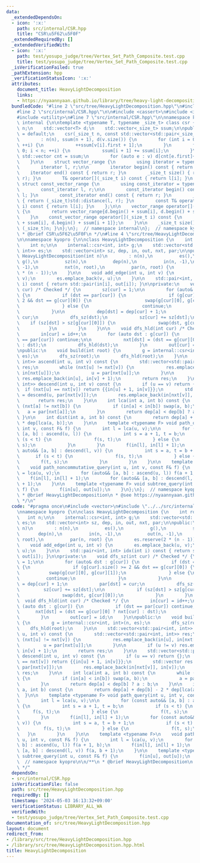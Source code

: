 ```yaml
---
data:
  _extendedDependsOn:
  - icon: ':x:'
    path: src/internal/CSR.hpp
    title: "CSR\u5F62\u5F0F"
  _extendedRequiredBy: []
  _extendedVerifiedWith:
  - icon: ':x:'
    path: test/yosupo_judge/tree/Vertex_Set_Path_Composite.test.cpp
    title: test/yosupo_judge/tree/Vertex_Set_Path_Composite.test.cpp
  _isVerificationFailed: true
  _pathExtension: hpp
  _verificationStatusIcon: ':x:'
  attributes:
    document_title: HeavyLightDecomposition
    links:
    - https://nyaannyaan.github.io/library/tree/heavy-light-decomposition.hpp
  bundledCode: "#line 2 \"src/tree/HeavyLightDecomposition.hpp\"\n#include <vector>\n\
    #line 2 \"src/internal/CSR.hpp\"\n\n#include <cassert>\n#include <iterator>\n\
    #include <utility>\n#line 7 \"src/internal/CSR.hpp\"\n\nnamespace kyopro {\nnamespace\
    \ internal {\n\ntemplate <typename T, typename _size_t> class csr {\n    _size_t\
    \ n;\n    std::vector<T> d;\n    std::vector<_size_t> ssum;\n\npublic:\n    csr()\
    \ = default;\n    csr(_size_t n, const std::vector<std::pair<_size_t, T>>& v)\n\
    \        : n(n), ssum(n + 1), d(v.size()) {\n        for (int i = 0; i < (int)v.size();\
    \ ++i) {\n            ++ssum[v[i].first + 1];\n        }\n        for (int i =\
    \ 0; i < n; ++i) {\n            ssum[i + 1] += ssum[i];\n        }\n\n       \
    \ std::vector cnt = ssum;\n        for (auto e : v) d[cnt[e.first]++] = e.second;\n\
    \    }\n\n    struct vector_range {\n        using iterator = typename std::vector<T>::iterator;\n\
    \        iterator l, r;\n\n        iterator begin() const { return l; }\n    \
    \    iterator end() const { return r; }\n        _size_t size() { return std::distance(l,\
    \ r); }\n        T& operator[](_size_t i) const { return l[i]; }\n    };\n   \
    \ struct const_vector_range {\n        using const_iterator = typename std::vector<T>::const_iterator;\n\
    \        const_iterator l, r;\n\n        const_iterator begin() const { return\
    \ l; }\n        const_iterator end() const { return r; }\n        _size_t size()\
    \ { return (_size_t)std::distance(l, r); }\n        const T& operator[](_size_t\
    \ i) const { return l[i]; }\n    };\n\n    vector_range operator[](_size_t i)\
    \ {\n        return vector_range{d.begin() + ssum[i], d.begin() + ssum[i + 1]};\n\
    \    }\n    const_vector_range operator[](_size_t i) const {\n        return const_vector_range{d.begin()\
    \ + ssum[i], d.begin() + ssum[i + 1]};\n    }\n\n    _size_t size() const { return\
    \ (_size_t)n; }\n};\n};  // namespace internal\n};  // namespace kyopro\n\n/**\n\
    \ * @brief CSR\u5F62\u5F0F\n */\n#line 4 \"src/tree/HeavyLightDecomposition.hpp\"\
    \n\nnamespace kyopro {\n\nclass HeavyLightDecomposition {\n    int root, id;\n\
    \    int n;\n\n    internal::csr<int, int> g;\n    std::vector<std::pair<int,\
    \ int>> es;\n    std::vector<int> sz, dep, in, out, nxt, par;\n\npublic:\n   \
    \ HeavyLightDecomposition(int n)\n        : n(n),\n          es(),\n         \
    \ g(),\n          sz(n),\n          dep(n),\n          in(n, -1),\n          out(n,\
    \ -1),\n          nxt(n, root),\n          par(n, root) {\n        es.reserve(2\
    \ * (n - 1));\n    }\n\n    void add_edge(int u, int v) {\n        es.emplace_back(u,\
    \ v);\n        es.emplace_back(v, u);\n    }\n\n    std::pair<int, int> idx(int\
    \ i) const { return std::pair(in[i], out[i]); }\n\nprivate:\n    void dfs_sz(int\
    \ cur) /* Checked */ {\n        sz[cur] = 1;\n\n        for (auto& dst : g[cur])\
    \ {\n            if (dst == par[cur]) {\n                if (g[cur].size() >=\
    \ 2 && dst == g[cur][0]) {\n                    swap(g[cur][0], g[cur][1]);\n\
    \                } else {\n                    continue;\n                }\n\
    \            }\n\n            dep[dst] = dep[cur] + 1;\n            par[dst] =\
    \ cur;\n            dfs_sz(dst);\n            sz[cur] += sz[dst];\n\n        \
    \    if (sz[dst] > sz[g[cur][0]]) {\n                swap(dst, g[cur][0]);\n \
    \           }\n        }\n    }\n\n    void dfs_hld(int cur) /* Checked */ {\n\
    \        in[cur] = id++;\n        for (auto dst : g[cur]) {\n            if (dst\
    \ == par[cur]) continue;\n\n            nxt[dst] = (dst == g[cur][0] ? nxt[cur]\
    \ : dst);\n            dfs_hld(dst);\n        }\n        out[cur] = id;\n    }\n\
    \npublic:\n    void build(int root) {\n        g = internal::csr<int, int>(n,\
    \ es);\n        dfs_sz(root);\n        dfs_hld(root);\n    }\n\n    std::vector<std::pair<int,\
    \ int>> ascend(int u, int v) const {\n        std::vector<std::pair<int, int>>\
    \ res;\n        while (nxt[u] != nxt[v]) {\n            res.emplace_back(in[u],\
    \ in[nxt[u]]);\n            u = par[nxt[u]];\n        }\n\n        if (u != v)\
    \ res.emplace_back(in[u], in[v] + 1);\n        return res;\n    }\n\n    std::vector<std::pair<int,\
    \ int>> descend(int u, int v) const {\n        if (u == v) return {};\n      \
    \  if (nxt[u] == nxt[v]) return {{in[u] + 1, in[v]}};\n        std::vector res\
    \ = descend(u, par[nxt[v]]);\n        res.emplace_back(in[nxt[v]], in[v]);\n \
    \       return res;\n    }\n\n    int lca(int a, int b) const {\n        while\
    \ (nxt[a] != nxt[b]) {\n            if (in[a] < in[b]) swap(a, b);\n         \
    \   a = par[nxt[a]];\n        }\n        return dep[a] < dep[b] ? a : b;\n   \
    \ }\n\n    int dist(int a, int b) const {\n        return dep[a] + dep[b] - 2\
    \ * dep[lca(a, b)];\n    }\n\n    template <typename F> void path_query(int u,\
    \ int v, const F& f) {\n        int l = lca(u, v);\n\n        for (const auto&&\
    \ [a, b] : ascend(u, l)) {\n            int s = a + 1, t = b;\n            if\
    \ (s < t) {\n                f(s, t);\n            } else {\n                f(t,\
    \ s);\n            }\n        }\n        f(in[l], in[l] + 1);\n        for (const\
    \ auto&& [a, b] : descend(l, v)) {\n            int s = a, t = b + 1;\n      \
    \      if (s < t) {\n                f(s, t);\n            } else {\n        \
    \        f(t, s);\n            }\n        }\n    }\n\n    template <typename F>\n\
    \    void path_noncommutative_query(int u, int v, const F& f) {\n        int l\
    \ = lca(u, v);\n        for (auto&& [a, b] : ascend(u, l)) f(a + 1, b);\n    \
    \    f(in[l], in[l] + 1);\n        for (auto&& [a, b] : descend(l, v)) f(a, b\
    \ + 1);\n    }\n\n    template <typename F> void subtree_query(int u, const F&\
    \ f) {\n        f(in[u], out[u]);\n    }\n};\n};  // namespace kyopro\n\n/**\n\
    \ * @brief HeavyLightDecomposition\n * @see https://nyaannyaan.github.io/library/tree/heavy-light-decomposition.hpp\n\
    \ */\n"
  code: "#pragma once\n#include <vector>\n#include \"../../src/internal/CSR.hpp\"\n\
    \nnamespace kyopro {\n\nclass HeavyLightDecomposition {\n    int root, id;\n \
    \   int n;\n\n    internal::csr<int, int> g;\n    std::vector<std::pair<int, int>>\
    \ es;\n    std::vector<int> sz, dep, in, out, nxt, par;\n\npublic:\n    HeavyLightDecomposition(int\
    \ n)\n        : n(n),\n          es(),\n          g(),\n          sz(n),\n   \
    \       dep(n),\n          in(n, -1),\n          out(n, -1),\n          nxt(n,\
    \ root),\n          par(n, root) {\n        es.reserve(2 * (n - 1));\n    }\n\n\
    \    void add_edge(int u, int v) {\n        es.emplace_back(u, v);\n        es.emplace_back(v,\
    \ u);\n    }\n\n    std::pair<int, int> idx(int i) const { return std::pair(in[i],\
    \ out[i]); }\n\nprivate:\n    void dfs_sz(int cur) /* Checked */ {\n        sz[cur]\
    \ = 1;\n\n        for (auto& dst : g[cur]) {\n            if (dst == par[cur])\
    \ {\n                if (g[cur].size() >= 2 && dst == g[cur][0]) {\n         \
    \           swap(g[cur][0], g[cur][1]);\n                } else {\n          \
    \          continue;\n                }\n            }\n\n            dep[dst]\
    \ = dep[cur] + 1;\n            par[dst] = cur;\n            dfs_sz(dst);\n   \
    \         sz[cur] += sz[dst];\n\n            if (sz[dst] > sz[g[cur][0]]) {\n\
    \                swap(dst, g[cur][0]);\n            }\n        }\n    }\n\n  \
    \  void dfs_hld(int cur) /* Checked */ {\n        in[cur] = id++;\n        for\
    \ (auto dst : g[cur]) {\n            if (dst == par[cur]) continue;\n\n      \
    \      nxt[dst] = (dst == g[cur][0] ? nxt[cur] : dst);\n            dfs_hld(dst);\n\
    \        }\n        out[cur] = id;\n    }\n\npublic:\n    void build(int root)\
    \ {\n        g = internal::csr<int, int>(n, es);\n        dfs_sz(root);\n    \
    \    dfs_hld(root);\n    }\n\n    std::vector<std::pair<int, int>> ascend(int\
    \ u, int v) const {\n        std::vector<std::pair<int, int>> res;\n        while\
    \ (nxt[u] != nxt[v]) {\n            res.emplace_back(in[u], in[nxt[u]]);\n   \
    \         u = par[nxt[u]];\n        }\n\n        if (u != v) res.emplace_back(in[u],\
    \ in[v] + 1);\n        return res;\n    }\n\n    std::vector<std::pair<int, int>>\
    \ descend(int u, int v) const {\n        if (u == v) return {};\n        if (nxt[u]\
    \ == nxt[v]) return {{in[u] + 1, in[v]}};\n        std::vector res = descend(u,\
    \ par[nxt[v]]);\n        res.emplace_back(in[nxt[v]], in[v]);\n        return\
    \ res;\n    }\n\n    int lca(int a, int b) const {\n        while (nxt[a] != nxt[b])\
    \ {\n            if (in[a] < in[b]) swap(a, b);\n            a = par[nxt[a]];\n\
    \        }\n        return dep[a] < dep[b] ? a : b;\n    }\n\n    int dist(int\
    \ a, int b) const {\n        return dep[a] + dep[b] - 2 * dep[lca(a, b)];\n  \
    \  }\n\n    template <typename F> void path_query(int u, int v, const F& f) {\n\
    \        int l = lca(u, v);\n\n        for (const auto&& [a, b] : ascend(u, l))\
    \ {\n            int s = a + 1, t = b;\n            if (s < t) {\n           \
    \     f(s, t);\n            } else {\n                f(t, s);\n            }\n\
    \        }\n        f(in[l], in[l] + 1);\n        for (const auto&& [a, b] : descend(l,\
    \ v)) {\n            int s = a, t = b + 1;\n            if (s < t) {\n       \
    \         f(s, t);\n            } else {\n                f(t, s);\n         \
    \   }\n        }\n    }\n\n    template <typename F>\n    void path_noncommutative_query(int\
    \ u, int v, const F& f) {\n        int l = lca(u, v);\n        for (auto&& [a,\
    \ b] : ascend(u, l)) f(a + 1, b);\n        f(in[l], in[l] + 1);\n        for (auto&&\
    \ [a, b] : descend(l, v)) f(a, b + 1);\n    }\n\n    template <typename F> void\
    \ subtree_query(int u, const F& f) {\n        f(in[u], out[u]);\n    }\n};\n};\
    \  // namespace kyopro\n\n/**\n * @brief HeavyLightDecomposition\n * @see https://nyaannyaan.github.io/library/tree/heavy-light-decomposition.hpp\n\
    \ */"
  dependsOn:
  - src/internal/CSR.hpp
  isVerificationFile: false
  path: src/tree/HeavyLightDecomposition.hpp
  requiredBy: []
  timestamp: '2024-05-03 16:13:32+09:00'
  verificationStatus: LIBRARY_ALL_WA
  verifiedWith:
  - test/yosupo_judge/tree/Vertex_Set_Path_Composite.test.cpp
documentation_of: src/tree/HeavyLightDecomposition.hpp
layout: document
redirect_from:
- /library/src/tree/HeavyLightDecomposition.hpp
- /library/src/tree/HeavyLightDecomposition.hpp.html
title: HeavyLightDecomposition
---
```

